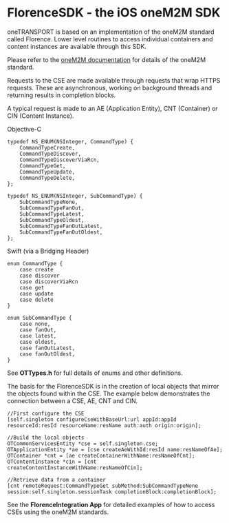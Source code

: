 # FlorenceSDK - the iOS oneM2M SDK

oneTRANSPORT is based on an implementation of the oneM2M standard called Florence.  Lower level routines to access individual containers and content instances are available through this SDK.

Please refer to the [oneM2M documentation](http://onem2m.org/technical/latest-drafts) for details of the oneM2M standard.

Requests to the CSE are made available through requests that wrap HTTPS requests.  These are asynchronous, working on background threads and returning results in completion blocks.

A typical request is made to an AE (Application Entity), CNT (Container) or CIN (Content Instance).

Objective-C
		
	typedef NS_ENUM(NSInteger, CommandType) {
		CommandTypeCreate,
		CommandTypeDiscover,
		CommandTypeDiscoverViaRcn,
		CommandTypeGet,
		CommandTypeUpdate,
		CommandTypeDelete,
	};
	
	typedef NS_ENUM(NSInteger, SubCommandType) {
		SubCommandTypeNone,
		SubCommandTypeFanOut,       
		SubCommandTypeLatest,       
		SubCommandTypeOldest,       
		SubCommandTypeFanOutLatest, 
		SubCommandTypeFanOutOldest, 
	};


Swift (via a Bridging Header)
		
	enum CommandType {
		case create
		case discover
		case discoverViaRcn
		case get
		case update
		case delete
	}

	enum SubCommandType {
		case none,
		case fanOut,       
		case latest,       
		case oldest,       
		case fanOutLatest, 
		case fanOutOldest, 
	}
	

See **OTTypes.h** for full details of enums and other definitions.

The basis for the FlorenceSDK is in the creation of local objects that mirror the objects found within the CSE. The example below demonstrates the connection between a CSE, AE, CNT and CIN.

	//First configure the CSE
	[self.singleton configureCseWithBaseUrl:url appId:appId resourceId:resId resourceName:resName auth:auth origin:origin];
	    
	//Build the local objects
	OTCommonServicesEntity *cse = self.singleton.cse;
	OTApplicationEntity *ae = [cse createAeWithId:resId name:resNameOfAe];
	OTContainer *cnt = [ae createContainerWithName:resNameOfCnt];
	OTContentInstance *cin = [cnt createContentInstanceWithName:resNameOfCin];
	
	//Retrieve data from a container
	[cnt remoteRequest:CommandTypeGet subMethod:SubCommandTypeNone session:self.singleton.sessionTask completionBlock:completionBlock];


See the **FlorenceIntegration App** for detailed examples of how to access CSEs using the oneM2M standards.

